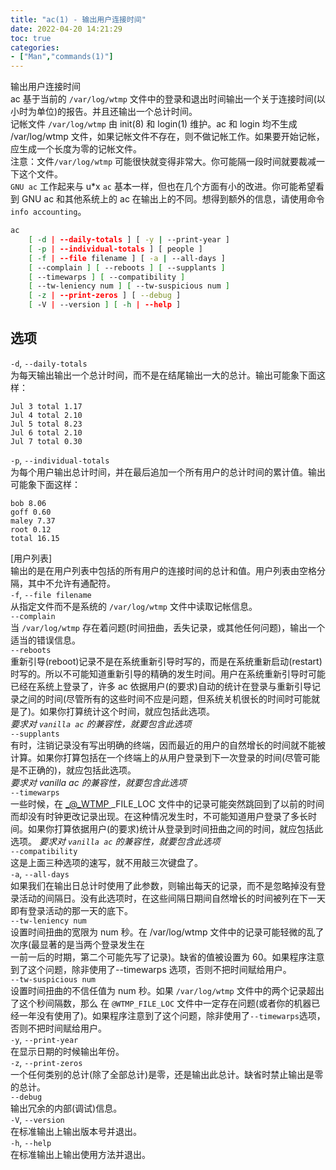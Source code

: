 ```yaml
---
title: "ac(1) - 输出用户连接时间"
date: 2022-04-20 14:21:29
toc: true
categories:
- ["Man","commands(1)"]
---
```


输出用户连接时间<br />ac 基于当前的 `/var/log/wtmp` 文件中的登录和退出时间输出一个关于连接时间(以小时为单位)的报告。并且还输出一个总计时间。<br />记帐文件 `/var/log/wtmp` 由 init(8) 和 login(1) 维护。ac 和 login 均不生成 /var/log/wtmp 文件，如果记帐文件不存在，则不做记帐工作。如果要开始记帐，应生成一个长度为零的记帐文件。<br />注意：文件`/var/log/wtmp` 可能很快就变得非常大。你可能隔一段时间就要裁减一下这个文件。<br />`GNU ac` 工作起来与 u*x `ac` 基本一样，但也在几个方面有小的改进。你可能希望看到 GNU ac 和其他系统上的 ac 在输出上的不同。想得到额外的信息，请使用命令`info accounting`。

```bash
ac
	[ -d | --daily-totals ] [ -y | --print-year ]
	[ -p | --individual-totals ] [ people ]
	[ -f | --file filename ] [ -a | --all-days ]
	[ --complain ] [ --reboots ] [ --supplants ]
	[ --timewarps ] [ --compatibility ]
	[ --tw-leniency num ] [ --tw-suspicious num ]
	[ -z | --print-zeros ] [ --debug ]
	[ -V | --version ] [ -h | --help ]
```

## 选项
`-d`, `--daily-totals`<br />为每天输出输出一个总计时间，而不是在结尾输出一大的总计。输出可能象下面这样：
```
Jul 3 total 1.17
Jul 4 total 2.10
Jul 5 total 8.23
Jul 6 total 2.10
Jul 7 total 0.30
```
`-p`, `--individual-totals`<br />为每个用户输出总计时间，并在最后追加一个所有用户的总计时间的累计值。输出可能象下面这样：
```
bob 8.06
goff 0.60
maley 7.37
root 0.12
total 16.15
```
[用户列表]<br />输出的是在用户列表中包括的所有用户的连接时间的总计和值。用户列表由空格分隔，其中不允许有通配符。<br />`-f`, `--file filename`<br />从指定文件而不是系统的 `/var/log/wtmp` 文件中读取记帐信息。<br />`--complain`<br />当 `/var/log/wtmp` 存在着问题(时间扭曲，丢失记录，或其他任何问题)，输出一个适当的错误信息。<br />`--reboots`<br />重新引导(reboot)记录不是在系统重新引导时写的，而是在系统重新启动(restart)时写的。所以不可能知道重新引导的精确的发生时间。用户在系统重新引导时可能已经在系统上登录了，许多 ac 依据用户(的要求)自动的统计在登录与重新引导记录之间的时间(尽管所有的这些时间不应是问题，但系统关机很长的时间时可能就是了)。如果你打算统计这个时间，就应包括此选项。<br />_要求对 `vanilla ac` 的兼容性，就要包含此选项_<br />`--supplants`<br />有时，注销记录没有写出明确的终端，因而最近的用户的自然增长的时间就不能被计算。如果你打算包括在一个终端上的从用户登录到下一次登录的时间(尽管可能是不正确的)，就应包括此选项。<br />_要求对 vanilla ac 的兼容性，就要包含此选项_<br />`--timewarps`<br />一些时候，在 [_@_WTMP ](/WTMP ) _FILE_LOC 文件中的记录可能突然跳回到了以前的时间而却没有时钟更改记录出现。在这种情况发生时，不可能知道用户登录了多长时间。如果你打算依据用户(的要求)统计从登录到时间扭曲之间的时间，就应包括此选项。 _要求对 `vanilla ac` 的兼容性，就要包含此选项_<br />`--compatibility`<br />这是上面三种选项的速写，就不用敲三次键盘了。<br />`-a`, `--all-days`<br />如果我们在输出日总计时使用了此参数，则输出每天的记录，而不是忽略掉没有登录活动的间隔日。没有此选项时，在这些间隔日期间自然增长的时间被列在下一天即有登录活动的那一天的底下。<br />`--tw-leniency num`<br />设置时间扭曲的宽限为 num 秒。在 /var/log/wtmp 文件中的记录可能轻微的乱了次序(最显著的是当两个登录发生在<br />一前一后的时期，第二个可能先写了记录)。缺省的值被设置为 60。如果程序注意到了这个问题，除非使用了--timewarps 选项，否则不把时间赋给用户。<br />`--tw-suspicious num`<br />设置时间扭曲的不信任值为 num 秒。如果 `/var/log/wtmp` 文件中的两个记录超出了这个秒间隔数，那么 在 `@WTMP_FILE_LOC` 文件中一定存在问题(或者你的机器已经一年没有使用了)。如果程序注意到了这个问题，除非使用了`--timewarps`选项，否则不把时间赋给用户。<br />`-y`, `--print-year`<br />在显示日期的时候输出年份。<br />`-z`, `--print-zeros`<br />一个任何类别的总计(除了全部总计)是零，还是输出此总计。缺省时禁止输出是零的总计。<br />`--debug`<br />输出冗余的内部(调试)信息。<br />`-V`, `--version`<br />在标准输出上输出版本号并退出。<br />`-h`, `--help`<br />在标准输出上输出使用方法并退出。

